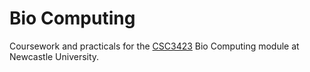 Bio Computing
=============

Coursework and practicals for the
[CSC3423](http://www.ncl.ac.uk/module-catalogue/module.php?code=CSC3423) Bio
Computing module at Newcastle University.
